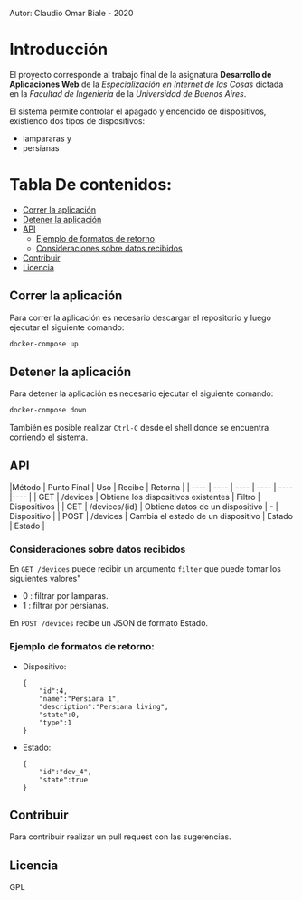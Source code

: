 Autor:  Claudio Omar Biale - 2020

# Introducción

El proyecto corresponde al trabajo final de la asignatura **Desarrollo de Aplicaciones Web** de la *Especialización en Internet de las Cosas* dictada en la *Facultad de Ingenieria* de la *Universidad de Buenos Aires*.

El sistema permite controlar el apagado y encendido de dispositivos, existiendo dos tipos de dispositivos:
- lampararas y
- persianas


Tabla De contenidos:
=========================
* [Correr la aplicación](#Correr-la-aplicación)  
* [Detener la aplicación](#Detener-la-aplicación)
* [API](#API)
    * [Ejemplo de formatos de retorno](#Ejemplo-de-formatos-de-retorno)
    * [Consideraciones sobre datos recibidos](#Consideraciones-sobre-datos-recibidos)
* [Contribuir](#Contribuir)
* [Licencia](#Licencia)



## Correr la aplicación

Para correr la aplicación es necesario descargar el repositorio y luego ejecutar el siguiente comando:

```sh
docker-compose up
```

## Detener la aplicación

Para detener la aplicación es necesario ejecutar el siguiente comando:

```sh
docker-compose down
```

También es posible realizar `Ctrl-C` desde el shell donde se encuentra corriendo el sistema.

## API

|Método | Punto Final |  Uso | Recibe | Retorna |
| ---- | ---- | ---- | ---- | ---- |---- |
| GET | /devices | Obtiene los dispositivos existentes | Filtro | Dispositivos |
| GET | /devices/{id} | Obtiene datos de un dispositivo | - | Dispositivo |
| POST | /devices | Cambia el estado de un dispositivo | Estado | Estado |

### Consideraciones sobre datos recibidos

En `GET /devices` puede recibir un argumento `filter` que puede tomar los siguientes valores"
- 0 :  filtrar por lamparas.
- 1 :  filtrar por persianas.

En `POST /devices` recibe un JSON de formato Estado.

### Ejemplo de formatos de retorno:

- Dispositivo:

    ```
    {
        "id":4,
        "name":"Persiana 1",
        "description":"Persiana living",
        "state":0,
        "type":1
    }
    ```
- Estado:

    ```
    {
        "id":"dev_4",
        "state":true
    }
    ```

## Contribuir

Para contribuir realizar un pull request con las sugerencias.

## Licencia

GPL